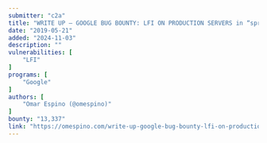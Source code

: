 ```yaml
---
submitter: "c2a"
title: "WRITE UP – GOOGLE BUG BOUNTY: LFI ON PRODUCTION SERVERS in “springboard.google.com” – $13,337 USD"
date: "2019-05-21"
added: "2024-11-03"
description: ""
vulnerabilities: [
    "LFI"
]
programs: [
    "Google"
]
authors: [
    "Omar Espino (@omespino)"
]
bounty: "13,337"
link: "https://omespino.com/write-up-google-bug-bounty-lfi-on-production-servers-in-redacted-google-com-13337-usd/"
---
```




